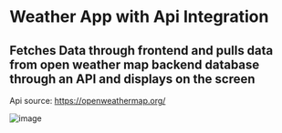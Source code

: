 # Weather App with Api Integration

## Fetches Data through frontend and pulls data from open weather map backend database through an API and displays on the screen

Api source: https://openweathermap.org/

![image](https://github.com/nstefan55/Weather-App-with-API/assets/121696125/0901a69a-2187-49e1-a662-46cb235bcfb3)
